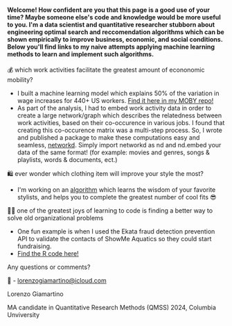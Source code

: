 

#### Welcome! How confident are you that this page is a good use of your time? Maybe someone else's code and knowledge would be more useful to you. I'm a data scientist and quantitative researcher stubborn about engineering optimal search and reccomendation algorithms which can be shown empirically to improve business, economic, and social conditions. Below you'll find links to my naive attempts applying machine learning methods to learn and implement such algorithms. 

💰 which work activities facilitate the greatest amount of econonomic mobility? 
   - I built a machine learning model which explains 50% of the variation in wage increases for 440+ US workers. [Find it here in my MOBY repo!](https://github.com/lorenzosg/MOBY)
   - As part of the analysis, I had to embed work activity data in order to create a large network/graph which describes the relatedness between work activities, based on their co-occurence in various jobs. I found that creating this co-occurence matrix was a multi-step process. So, I wrote and published a package to make these computations easy and seamless, [networkd](https://github.com/lorenzosg/networkD). Simply import networkd as nd and nd.embed your data of the same format! (for example: movies and genres, songs & playlists, words & documents, ect.)

🛍️ ever wonder which clothing item will improve your style the most?
   - I'm working on an [algorithm](https://github.com/lorenzosg/no-scroll) which learns the wisdom of your favorite stylists, and helps you to complete the greatest number of cool fits 😎

👷‍♂️ one of the greatest joys of learning to code is finding a better way to solve old organizational problems
   - One fun example is when I used the Ekata fraud detection prevention API to validate the contacts of ShowMe Aquatics so they could start fundraising.
   - [Find the R code here!](https://github.com/lorenzosg/database-updating)


    
Any questions or comments?

📧 - lorenzogiamartino@icloud.com

Lorenzo Giamartino

MA candidate in Quantitative Research Methods (QMSS) 2024, Columbia Unviversity 
